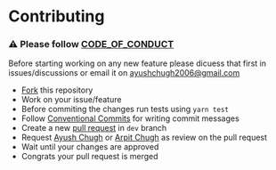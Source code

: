 # Contributing

### :warning: Please follow [CODE_OF_CONDUCT](./CODE_OF_CONDUCT.md)

Before starting working on any new feature please dicuess that first in issues/discussions or email it on ayushchugh2006@gmail.com

- [Fork](https://github.com/shriproperty/server/fork) this repository
- Work on your issue/feature
- Before commiting the changes run tests using `yarn test`
- Follow [Conventional Commits](https://www.conventionalcommits.org/en/v1.0.0/) for writing commit messages
- Create a new [pull request](https://github.com/shriproperty/server/compare) in `dev` branch
- Request [Ayush Chugh](https://github.com/aayushchugh) or [Arpit Chugh](https://github.com/arpitchugh) as review on the pull request
- Wait until your changes are approved
- Congrats your pull request is merged
